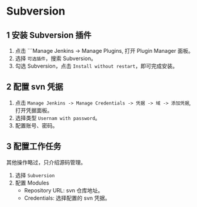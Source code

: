 # Subversion

## 1 安装 Subversion 插件

1. 点击 ```Manage Jenkins -> Manage Plugins, 打开 Plugin Manager 面板。
2. 选择 ```可选插件```，搜索 Subversion。
3. 勾选 Subversion，点击 ```Install without restart```，即可完成安装。

## 2 配置 svn 凭据

1. 点击 ```Manage Jenkins -> Manage Credentials -> 凭据 -> 域 -> 添加凭据```, 打开凭据面板。
2. 选择类型 ```Usernam with password```。
3. 配置账号、密码。

## 3 配置工作任务

其他操作略过，只介绍源码管理。

1. 选择 ```Subversion```
2. 配置 Modules
   - Repository URL:  svn 仓库地址。
   - Credentials: 选择配置的 svn 凭据。
